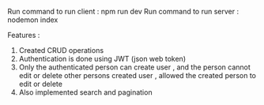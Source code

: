 

Run command  to  run client : npm run dev 
Run command  to  run server : nodemon index 


Features : 

1) Created CRUD operations
2) Authentication is done using JWT (json web token)
3) Only the authenticated person can create user , 
   and the person cannot edit or delete other persons created user ,
   allowed the created person to edit or delete
4) Also implemented search and pagination 
